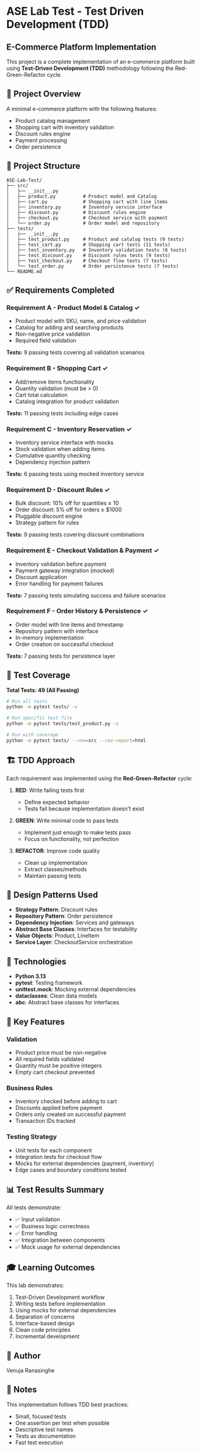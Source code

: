 # ASE Lab Test - Test Driven Development (TDD)

## E-Commerce Platform Implementation

This project is a complete implementation of an e-commerce platform built using **Test-Driven Development (TDD)** methodology following the Red-Green-Refactor cycle.

## 🎯 Project Overview

A minimal e-commerce platform with the following features:
- Product catalog management
- Shopping cart with inventory validation
- Discount rules engine
- Payment processing
- Order persistence

## 📁 Project Structure

```
ASE-Lab-Test/
├── src/
│   ├── __init__.py
│   ├── product.py          # Product model and Catalog
│   ├── cart.py             # Shopping cart with line items
│   ├── inventory.py        # Inventory service interface
│   ├── discount.py         # Discount rules engine
│   ├── checkout.py         # Checkout service with payment
│   └── order.py            # Order model and repository
├── tests/
│   ├── __init__.py
│   ├── test_product.py     # Product and catalog tests (9 tests)
│   ├── test_cart.py        # Shopping cart tests (11 tests)
│   ├── test_inventory.py   # Inventory validation tests (6 tests)
│   ├── test_discount.py    # Discount rules tests (9 tests)
│   ├── test_checkout.py    # Checkout flow tests (7 tests)
│   └── test_order.py       # Order persistence tests (7 tests)
└── README.md
```

## ✅ Requirements Completed

### Requirement A - Product Model & Catalog ✓
- Product model with SKU, name, and price validation
- Catalog for adding and searching products
- Non-negative price validation
- Required field validation

**Tests:** 9 passing tests covering all validation scenarios

### Requirement B - Shopping Cart ✓
- Add/remove items functionality
- Quantity validation (must be > 0)
- Cart total calculation
- Catalog integration for product validation

**Tests:** 11 passing tests including edge cases

### Requirement C - Inventory Reservation ✓
- Inventory service interface with mocks
- Stock validation when adding items
- Cumulative quantity checking
- Dependency injection pattern

**Tests:** 6 passing tests using mocked inventory service

### Requirement D - Discount Rules ✓
- Bulk discount: 10% off for quantities ≥ 10
- Order discount: 5% off for orders ≥ $1000
- Pluggable discount engine
- Strategy pattern for rules

**Tests:** 9 passing tests covering discount combinations

### Requirement E - Checkout Validation & Payment ✓
- Inventory validation before payment
- Payment gateway integration (mocked)
- Discount application
- Error handling for payment failures

**Tests:** 7 passing tests simulating success and failure scenarios

### Requirement F - Order History & Persistence ✓
- Order model with line items and timestamp
- Repository pattern with interface
- In-memory implementation
- Order creation on successful checkout

**Tests:** 7 passing tests for persistence layer

## 🧪 Test Coverage

**Total Tests: 49 (All Passing)**

```bash
# Run all tests
python -m pytest tests/ -v

# Run specific test file
python -m pytest tests/test_product.py -v

# Run with coverage
python -m pytest tests/ --cov=src --cov-report=html
```

## 🏗️ TDD Approach

Each requirement was implemented using the **Red-Green-Refactor** cycle:

1. **RED**: Write failing tests first
   - Define expected behavior
   - Tests fail because implementation doesn't exist

2. **GREEN**: Write minimal code to pass tests
   - Implement just enough to make tests pass
   - Focus on functionality, not perfection

3. **REFACTOR**: Improve code quality
   - Clean up implementation
   - Extract classes/methods
   - Maintain passing tests

## 🎨 Design Patterns Used

- **Strategy Pattern**: Discount rules
- **Repository Pattern**: Order persistence
- **Dependency Injection**: Services and gateways
- **Abstract Base Classes**: Interfaces for testability
- **Value Objects**: Product, LineItem
- **Service Layer**: CheckoutService orchestration

## 🔧 Technologies

- **Python 3.13**
- **pytest**: Testing framework
- **unittest.mock**: Mocking external dependencies
- **dataclasses**: Clean data models
- **abc**: Abstract base classes for interfaces

## 🚀 Key Features

### Validation
- Product price must be non-negative
- All required fields validated
- Quantity must be positive integers
- Empty cart checkout prevented

### Business Rules
- Inventory checked before adding to cart
- Discounts applied before payment
- Orders only created on successful payment
- Transaction IDs tracked

### Testing Strategy
- Unit tests for each component
- Integration tests for checkout flow
- Mocks for external dependencies (payment, inventory)
- Edge cases and boundary conditions tested

## 📊 Test Results Summary

All tests demonstrate:
- ✅ Input validation
- ✅ Business logic correctness
- ✅ Error handling
- ✅ Integration between components
- ✅ Mock usage for external dependencies

## 🎓 Learning Outcomes

This lab demonstrates:
1. Test-Driven Development workflow
2. Writing tests before implementation
3. Using mocks for external dependencies
4. Separation of concerns
5. Interface-based design
6. Clean code principles
7. Incremental development

## 👤 Author

Venuja Ranasinghe

## 📝 Notes

This implementation follows TDD best practices:
- Small, focused tests
- One assertion per test when possible
- Descriptive test names
- Tests as documentation
- Fast test execution
